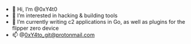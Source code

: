 - 👋 Hi, I’m @0xY4t0
- 👀 I’m interested in hacking & building tools
- 🌱 I’m currently writing c2 applications in Go,
      as well as plugins for the flipper zero device
- 📫 @0xY4to_git@protonmail.com

<!---
0xY4t0/0xY4t0 is a ✨ special ✨ repository because its `README.md` (this file) appears on your GitHub profile.
You can click the Preview link to take a look at your changes.
--->
